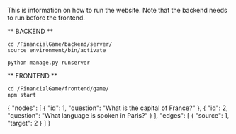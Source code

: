 This is information on how to run the website. Note that the backend needs to run before the frontend.

** BACKEND **

```
cd /FinancialGame/backend/server/ 
source environment/bin/activate

python manage.py runserver 
```

** FRONTEND **

```
cd /FinancialGame/frontend/game/
npm start
```

{
  "nodes": [
    {
      "id": 1,
      "question": "What is the capital of France?"
    },
    {
      "id": 2,
      "question": "What language is spoken in Paris?"
    }
  ],
  "edges": [
    {
      "source": 1,
      "target": 2
    }
  ]
}